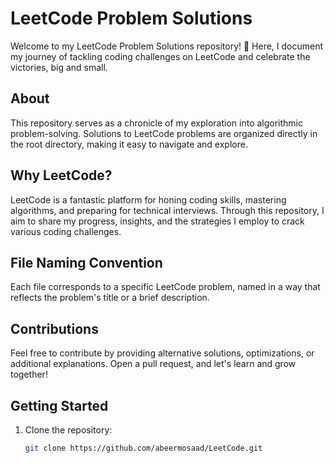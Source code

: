 # LeetCode Problem Solutions

Welcome to my LeetCode Problem Solutions repository! 🚀 Here, I document my journey of tackling coding challenges on LeetCode and celebrate the victories, big and small.

## About

This repository serves as a chronicle of my exploration into algorithmic problem-solving. Solutions to LeetCode problems are organized directly in the root directory, making it easy to navigate and explore.

## Why LeetCode?

LeetCode is a fantastic platform for honing coding skills, mastering algorithms, and preparing for technical interviews. Through this repository, I aim to share my progress, insights, and the strategies I employ to crack various coding challenges.

## File Naming Convention

Each file corresponds to a specific LeetCode problem, named in a way that reflects the problem's title or a brief description.

## Contributions

Feel free to contribute by providing alternative solutions, optimizations, or additional explanations. Open a pull request, and let's learn and grow together!

## Getting Started

1. Clone the repository:
   ```bash
   git clone https://github.com/abeermosaad/LeetCode.git
